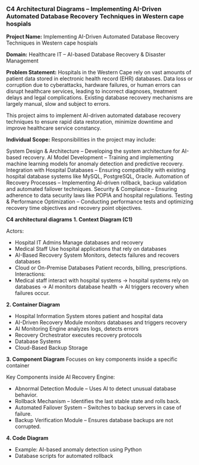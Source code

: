 ### **C4 Architectural Diagrams – Implementing AI-Driven Automated Database Recovery Techniques in Western cape hospials**

**Project Name:** Implementing AI-Driven Automated Database Recovery Techniques in Western cape hospials 

**Domain:** Healthcare IT – AI-based Database Recovery & Disaster Management

**Problem Statement:** Hospitals in the Western Cape rely on vast amounts of patient data stored in electronic health record (EHR) databases. Data loss or corruption due to cyberattacks, hardware failures, or human errors can disrupt healthcare services, leading to incorrect diagnoses, treatment delays and legal complications. Existing database recovery mechanisms are largely manual, slow and subject to errors.

This project aims to implement AI-driven automated database recovery techniques to ensure rapid data restoration, minimize downtime and improve healthcare service constancy.

**Individual Scope:**
Responsibilities in the project may include:

System Design & Architecture – Developing the system architecture for AI-based recovery.
AI Model Development – Training and implementing machine learning models for anomaly detection and predictive recovery.
Integration with Hospital Databases – Ensuring compatibility with existing hospital database systems like MySQL, PostgreSQL, Oracle.
Automation of Recovery Processes – Implementing AI-driven rollback, backup validation and automated failover techniques.
Security & Compliance – Ensuring adherence to data security laws like POPIA and hospital regulations.
Testing & Performance Optimization – Conducting performance tests and optimizing recovery time objectives and recovery point objectives.

**C4 architectural diagrams**
**1. Context Diagram (C1)** 

Actors:
- Hospital IT Admins Manage databases and recovery
- Medical Staff Use hospital applications that rely on databases
- AI-Based Recovery System Monitors, detects failures and recovers databases
- Cloud or On-Premise Databases Patient records, billing, prescriptions.
Interactions:
- Medical staff interact with hospital systems → hospital systems rely on databases → AI monitors database health → AI triggers recovery when failures occur.

**2. **Container Diagram****
- Hospital Information System stores patient and hospital data
- AI-Driven Recovery Module monitors databases and triggers recovery
- AI Monitoring Engine analyzes logs, detects errors
- Recovery Orchestrator executes recovery protocols
- Database Systems 
- Cloud-Based Backup Storage

**3. Component Diagram**
Focuses on key components inside a specific container 

Key Components inside AI Recovery Engine:
- Abnormal Detection Module – Uses AI to detect unusual database behavior.
- Rollback Mechanism – Identifies the last stable state and rolls back.
- Automated Failover System – Switches to backup servers in case of failure.
- Backup Verification Module – Ensures database backups are not corrupted.

**4. Code Diagram**
- Example: AI-based anomaly detection using Python
- Database scripts for automated rollback






